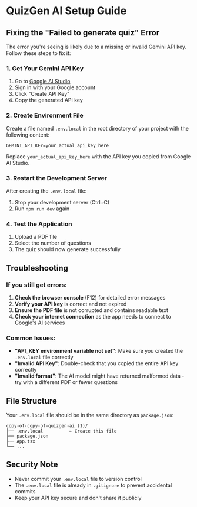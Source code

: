 # QuizGen AI Setup Guide

## Fixing the "Failed to generate quiz" Error

The error you're seeing is likely due to a missing or invalid Gemini API key. Follow these steps to fix it:

### 1. Get Your Gemini API Key

1. Go to [Google AI Studio](https://makersuite.google.com/app/apikey)
2. Sign in with your Google account
3. Click "Create API Key"
4. Copy the generated API key

### 2. Create Environment File

Create a file named `.env.local` in the root directory of your project with the following content:

```
GEMINI_API_KEY=your_actual_api_key_here
```

Replace `your_actual_api_key_here` with the API key you copied from Google AI Studio.

### 3. Restart the Development Server

After creating the `.env.local` file:

1. Stop your development server (Ctrl+C)
2. Run `npm run dev` again

### 4. Test the Application

1. Upload a PDF file
2. Select the number of questions
3. The quiz should now generate successfully

## Troubleshooting

### If you still get errors:

1. **Check the browser console** (F12) for detailed error messages
2. **Verify your API key** is correct and not expired
3. **Ensure the PDF file** is not corrupted and contains readable text
4. **Check your internet connection** as the app needs to connect to Google's AI services

### Common Issues:

- **"API_KEY environment variable not set"**: Make sure you created the `.env.local` file correctly
- **"Invalid API Key"**: Double-check that you copied the entire API key correctly
- **"Invalid format"**: The AI model might have returned malformed data - try with a different PDF or fewer questions

## File Structure

Your `.env.local` file should be in the same directory as `package.json`:

```
copy-of-copy-of-quizgen-ai (1)/
├── .env.local          ← Create this file
├── package.json
├── App.tsx
└── ...
```

## Security Note

- Never commit your `.env.local` file to version control
- The `.env.local` file is already in `.gitignore` to prevent accidental commits
- Keep your API key secure and don't share it publicly
